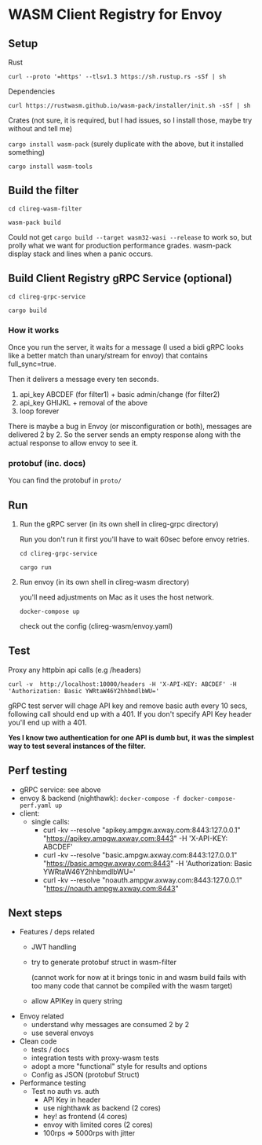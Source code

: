 # WASM Client Registry for Envoy

## Setup

Rust

`curl --proto '=https' --tlsv1.3 https://sh.rustup.rs -sSf | sh`

Dependencies

`curl https://rustwasm.github.io/wasm-pack/installer/init.sh -sSf | sh`

Crates (not sure, it is required, but I had issues, so I install those, maybe try without and tell me)

`cargo install wasm-pack` (surely duplicate with the above, but it installed something)

`cargo install wasm-tools`

## Build the filter
`cd clireg-wasm-filter`

`wasm-pack build`

Could not get `cargo build --target wasm32-wasi --release` to work so, but prolly what we want for production performance grades. wasm-pack display stack and lines when a panic occurs.

## Build Client Registry gRPC Service (optional)

`cd clireg-grpc-service`

`cargo build`

### How it works

Once you run the server, it waits for a message (I used a bidi gRPC looks like a better match than unary/stream for envoy) that contains full_sync=true.

Then it delivers a message every ten seconds.
1. api_key ABCDEF (for filter1) + basic admin/change (for filter2)
2. api_key GHIJKL + removal of the above
3. loop forever

There is maybe a bug in Envoy (or misconfiguration or both), messages are delivered 2 by 2. 
So the server sends an empty response along with the actual response to allow envoy to see it.

### protobuf (inc. docs)

You can find the protobuf in `proto/` 

## Run

1. Run the gRPC server (in its own shell in clireg-grpc directory) 

   Run you don't run it first you'll have to wait 60sec before envoy retries.

   `cd clireg-grpc-service`

   `cargo run`

2. Run envoy (in its own shell in clireg-wasm directory)

   you'll need adjustments on Mac as it uses the host network.

   `docker-compose up`

   check out the config (clireg-wasm/envoy.yaml)

## Test

Proxy any httpbin api calls (e.g /headers)

`curl -v  http://localhost:10000/headers -H 'X-API-KEY: ABCDEF' -H 'Authorization: Basic YWRtaW46Y2hhbmdlbWU='`

gRPC test server will chage API key and remove basic auth every 10 secs, following call should end up with a 401.
If you don't specify API Key header you'll end up with a 401.

**Yes I know two authentication for one API is dumb but, it was the simplest way to test several instances of the filter.**

## Perf testing 

* gRPC service: see above
* envoy & backend (nighthawk): `docker-compose -f docker-compose-perf.yaml up`
* client: 
  * single calls:
    * curl -kv --resolve "apikey.ampgw.axway.com:8443:127.0.0.1" "https://apikey.ampgw.axway.com:8443" -H 'X-API-KEY: ABCDEF'
    * curl -kv --resolve "basic.ampgw.axway.com:8443:127.0.0.1" "https://basic.ampgw.axway.com:8443" -H 'Authorization: Basic YWRtaW46Y2hhbmdlbWU='
    * curl -kv --resolve "noauth.ampgw.axway.com:8443:127.0.0.1" "https://noauth.ampgw.axway.com:8443"

## Next steps

* Features / deps related
  * JWT handling
  * try to generate protobuf struct in wasm-filter

    (cannot work for now at it brings tonic in and wasm build fails with too many code that cannot be compiled with the wasm target)
  * allow APIKey in query string
* Envoy related
   * understand why messages are consumed 2 by 2
   * use several envoys
* Clean code
  * tests / docs
  * integration tests with proxy-wasm tests
  * adopt a more "functional" style for results and options
  * Config as JSON (protobuf Struct)
* Performance testing
  * Test no auth vs. auth 
    * API Key in header
    * use nighthawk as backend (2 cores)
    * hey! as frontend (4 cores)
    * envoy with limited cores (2 cores)
    * 100rps => 5000rps with jitter


